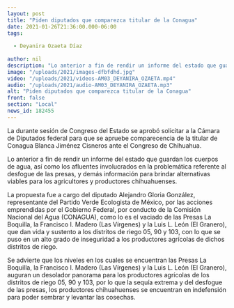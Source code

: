 ```yaml
---
layout: post
title: "Piden diputados que comparezca titular de la Conagua"
date: 2021-01-26T21:36:00.000-06:00
tags:
  
  - Deyanira Ozaeta Díaz
  
author: nil
description: "Lo anterior a fin de rendir un informe del estado que guardan los cuerpos de agua"
image: "/uploads/2021/images-dfbfdhd.jpg"
video: "/uploads/2021/videos-AM03_DEYANIRA_OZAETA.mp4"
audio: "/uploads/2021/audio-AM03_DEYANIRA_OZAETA.mp3"
alt: "Piden diputados que comparezca titular de la Conagua"
front: false
section: "Local"
news_id: 182455
---
```


La durante sesión de Congreso del Estado se aprobó solicitar a la Cámara de Diputados federal para que se apruebe comparecencia de la titular de Conagua Blanca Jiménez Cisneros ante el Congreso de Chihuahua. 

Lo anterior a fin de rendir un informe del estado que guardan los cuerpos de agua, así como los afluentes involucrados en la problemática referente al desfogue de las presas, y demás información para brindar alternativas viables para los agricultores y productores chihuahuenses. 

La propuesta fue a cargo del diputado Alejandro Gloria González, representante del Partido Verde Ecologista de México, por las acciones emprendidas por el Gobierno Federal, por conducto de la Comisión Nacional del Agua (CONAGUA), como lo es el vaciado de las Presas La Boquilla, la Francisco I. Madero (Las Vírgenes) y la Luis L. León (El Granero), que dan vida y sustento a los distritos de riego 05, 90 y 103, con lo que se puso en un alto grado de inseguridad a los productores agrícolas de dichos distritos de riego.

Se advierte que los niveles en los cuales se encuentran las Presas La Boquilla, la Francisco I. Madero (Las Vírgenes) y la Luis L. León (El Granero), auguran un desolador panorama para los productores agrícolas de los distritos de riego 05, 90 y 103, por lo que la sequía extrema y del desfogue de las presas, los productores chihuahuenses se encuentran en indefensión para poder sembrar y levantar las cosechas.